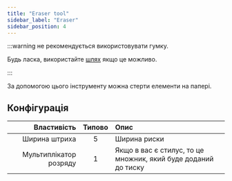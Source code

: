 ```yaml
---
title: "Eraser tool"
sidebar_label: "Eraser"
sidebar_position: 4
---
```



:::warning не рекомендується використовувати гумку.

Будь ласка, використайте [шлях](path_eraser) якщо це можливо.

:::

За допомогою цього інструменту можна стерти елементи на папері.

## Конфігурація

|            Властивість | Типово | Опис                                                           |
| ----------------------:|:------:|:-------------------------------------------------------------- |
|          Ширина штриха |   5    | Ширина риски                                                   |
| Мультиплікатор розряду |   1    | Якщо в вас є стилус, то це множник, який буде доданий до тиску |
